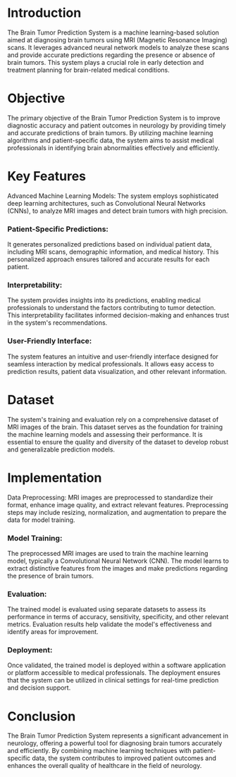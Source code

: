 # Introduction
The Brain Tumor Prediction System is a machine learning-based solution aimed at diagnosing brain tumors using MRI (Magnetic Resonance Imaging) scans. It leverages advanced neural network models to analyze these scans and provide accurate predictions regarding the presence or absence of brain tumors. This system plays a crucial role in early detection and treatment planning for brain-related medical conditions.

# Objective
The primary objective of the Brain Tumor Prediction System is to improve diagnostic accuracy and patient outcomes in neurology by providing timely and accurate predictions of brain tumors. By utilizing machine learning algorithms and patient-specific data, the system aims to assist medical professionals in identifying brain abnormalities effectively and efficiently.

# Key Features
Advanced Machine Learning Models: The system employs sophisticated deep learning architectures, such as Convolutional Neural Networks (CNNs), to analyze MRI images and detect brain tumors with high precision.

### Patient-Specific Predictions: 
It generates personalized predictions based on individual patient data, including MRI scans, demographic information, and medical history. This personalized approach ensures tailored and accurate results for each patient.
### Interpretability: 
The system provides insights into its predictions, enabling medical professionals to understand the factors contributing to tumor detection. This interpretability facilitates informed decision-making and enhances trust in the system's recommendations.
### User-Friendly Interface: 
The system features an intuitive and user-friendly interface designed for seamless interaction by medical professionals. It allows easy access to prediction results, patient data visualization, and other relevant information.

# Dataset
The system's training and evaluation rely on a comprehensive dataset of MRI images of the brain. This dataset serves as the foundation for training the machine learning models and assessing their performance. It is essential to ensure the quality and diversity of the dataset to develop robust and generalizable prediction models.

# Implementation
Data Preprocessing: MRI images are preprocessed to standardize their format, enhance image quality, and extract relevant features. Preprocessing steps may include resizing, normalization, and augmentation to prepare the data for model training.

### Model Training: 
The preprocessed MRI images are used to train the machine learning model, typically a Convolutional Neural Network (CNN). The model learns to extract distinctive features from the images and make predictions regarding the presence of brain tumors.
### Evaluation: 
The trained model is evaluated using separate datasets to assess its performance in terms of accuracy, sensitivity, specificity, and other relevant metrics. Evaluation results help validate the model's effectiveness and identify areas for improvement.
### Deployment:
Once validated, the trained model is deployed within a software application or platform accessible to medical professionals. The deployment ensures that the system can be utilized in clinical settings for real-time prediction and decision support.
# Conclusion
The Brain Tumor Prediction System represents a significant advancement in neurology, offering a powerful tool for diagnosing brain tumors accurately and efficiently. By combining machine learning techniques with patient-specific data, the system contributes to improved patient outcomes and enhances the overall quality of healthcare in the field of neurology.
